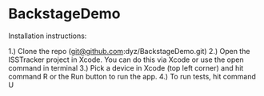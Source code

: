 # BackstageDemo

Installation instructions:

1.) Clone the repo (git@github.com:dyz/BackstageDemo.git)
2.) Open the ISSTracker project in Xcode.  You can do this via Xcode or use the open command in terminal
3.) Pick a device in Xcode (top left corner) and hit command R or the Run button to run the app.
4.) To run tests, hit command U
